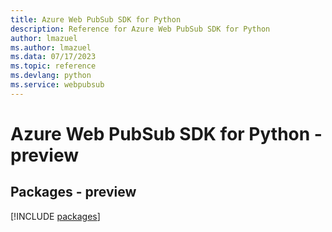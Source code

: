 ```yaml
---
title: Azure Web PubSub SDK for Python
description: Reference for Azure Web PubSub SDK for Python
author: lmazuel
ms.author: lmazuel
ms.data: 07/17/2023
ms.topic: reference
ms.devlang: python
ms.service: webpubsub
---
```

# Azure Web PubSub SDK for Python - preview
## Packages - preview
[!INCLUDE [packages](web-pubsub-index.md)]